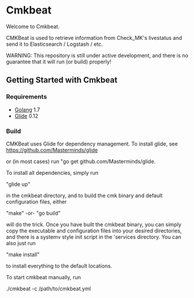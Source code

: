 # Cmkbeat

Welcome to Cmkbeat.

CMKBeat is used to retrieve information from Check_MK's livestatus and send it to Elasticsearch / Logstash / etc.

WARNING: This repository is still under active development, and there is no guarantee that it will run (or build) properly!

## Getting Started with Cmkbeat

### Requirements

* [Golang](https://golang.org/dl/) 1.7
* [Glide](https://glide.sh) 0.12

### Build

CMKBeat uses Glide for dependency management. To install glide, see https://github.com/Masterminds/glide

or (in most cases) run "go get github.com/Masterminds/glide.

To install all dependencies, simply run

"glide up"

in the cmkbeat directory, and to build the cmk binary and default configuration files, either

"make"
-or-
"go build"

will do the trick. Once you have built the cmkbeat binary, you can simply copy the executable and configuration files into your desired directories, and there is a systemv style init script in the 'services directory.
You can also just run

"make install"

to install everything to the default locations.

To start cmkbeat manually, run

./cmkbeat -c /path/to/cmkbeat.yml 
